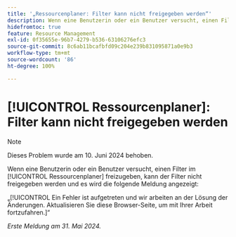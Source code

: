 ```yaml
---
title: '„Ressourcenplaner: Filter kann nicht freigegeben werden“'
description: Wenn eine Benutzerin oder ein Benutzer versucht, einen Filter im [!UICONTROL Ressourcenplaner] freizugeben, kann der Filter nicht freigegeben werden und es wird eine Fehlermeldung angezeigt.
hidefromtoc: true
feature: Resource Management
exl-id: 0f35655e-96b7-4279-b536-63106276efc3
source-git-commit: 8c6ab11bcafbfd09c204e239b831095871a0e9b3
workflow-type: tm+mt
source-wordcount: '86'
ht-degree: 100%

---
```


# [!UICONTROL Ressourcenplaner]: Filter kann nicht freigegeben werden

>[!NOTE]
>
>Dieses Problem wurde am 10. Juni 2024 behoben.

Wenn eine Benutzerin oder ein Benutzer versucht, einen Filter im [!UICONTROL Ressourcenplaner] freizugeben, kann der Filter nicht freigegeben werden und es wird die folgende Meldung angezeigt:

„[!UICONTROL Ein Fehler ist aufgetreten und wir arbeiten an der Lösung der Änderungen. Aktualisieren Sie diese Browser-Seite, um mit Ihrer Arbeit fortzufahren.]“

_Erste Meldung am 31. Mai 2024._
